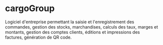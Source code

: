 # cargoGroup

Logiciel d'entreprise permettant la saisie et l'enregistrement des commandes, gestion des stocks, marchandises, calculs des taux, marges et montants, gestion des comptes clients, éditions et impressions des factures, génération de QR code.
